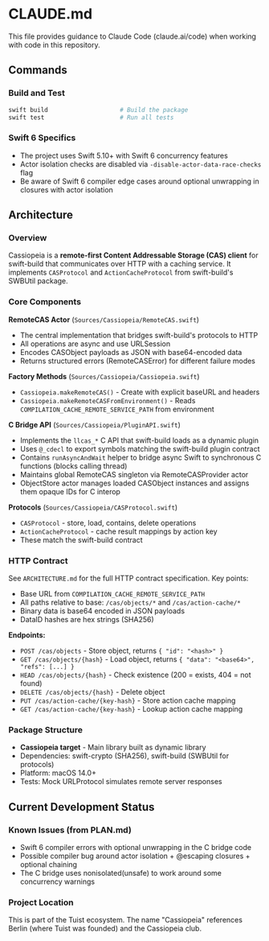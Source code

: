 # CLAUDE.md

This file provides guidance to Claude Code (claude.ai/code) when working with code in this repository.

## Commands

### Build and Test
```bash
swift build                    # Build the package
swift test                     # Run all tests
```

### Swift 6 Specifics
- The project uses Swift 5.10+ with Swift 6 concurrency features
- Actor isolation checks are disabled via `-disable-actor-data-race-checks` flag
- Be aware of Swift 6 compiler edge cases around optional unwrapping in closures with actor isolation

## Architecture

### Overview
Cassiopeia is a **remote-first Content Addressable Storage (CAS) client** for swift-build that communicates over HTTP with a caching service. It implements `CASProtocol` and `ActionCacheProtocol` from swift-build's SWBUtil package.

### Core Components

**RemoteCAS Actor** (`Sources/Cassiopeia/RemoteCAS.swift`)
- The central implementation that bridges swift-build's protocols to HTTP
- All operations are async and use URLSession
- Encodes CASObject payloads as JSON with base64-encoded data
- Returns structured errors (RemoteCASError) for different failure modes

**Factory Methods** (`Sources/Cassiopeia/Cassiopeia.swift`)
- `Cassiopeia.makeRemoteCAS()` - Create with explicit baseURL and headers
- `Cassiopeia.makeRemoteCASFromEnvironment()` - Reads `COMPILATION_CACHE_REMOTE_SERVICE_PATH` from environment

**C Bridge API** (`Sources/Cassiopeia/PluginAPI.swift`)
- Implements the `llcas_*` C API that swift-build loads as a dynamic plugin
- Uses `@_cdecl` to export symbols matching the swift-build plugin contract
- Contains `runAsyncAndWait` helper to bridge async Swift to synchronous C functions (blocks calling thread)
- Maintains global RemoteCAS singleton via RemoteCASProvider actor
- ObjectStore actor manages loaded CASObject instances and assigns them opaque IDs for C interop

**Protocols** (`Sources/Cassiopeia/CASProtocol.swift`)
- `CASProtocol` - store, load, contains, delete operations
- `ActionCacheProtocol` - cache result mappings by action key
- These match the swift-build contract

### HTTP Contract
See `ARCHITECTURE.md` for the full HTTP contract specification. Key points:
- Base URL from `COMPILATION_CACHE_REMOTE_SERVICE_PATH`
- All paths relative to base: `/cas/objects/*` and `/cas/action-cache/*`
- Binary data is base64 encoded in JSON payloads
- DataID hashes are hex strings (SHA256)

**Endpoints:**
- `POST /cas/objects` - Store object, returns `{ "id": "<hash>" }`
- `GET /cas/objects/{hash}` - Load object, returns `{ "data": "<base64>", "refs": [...] }`
- `HEAD /cas/objects/{hash}` - Check existence (200 = exists, 404 = not found)
- `DELETE /cas/objects/{hash}` - Delete object
- `PUT /cas/action-cache/{key-hash}` - Store action cache mapping
- `GET /cas/action-cache/{key-hash}` - Lookup action cache mapping

### Package Structure
- **Cassiopeia target** - Main library built as dynamic library
- Dependencies: swift-crypto (SHA256), swift-build (SWBUtil for protocols)
- Platform: macOS 14.0+
- Tests: Mock URLProtocol simulates remote server responses

## Current Development Status

### Known Issues (from PLAN.md)
- Swift 6 compiler errors with optional unwrapping in the C bridge code
- Possible compiler bug around actor isolation + @escaping closures + optional chaining
- The C bridge uses nonisolated(unsafe) to work around some concurrency warnings

### Project Location
This is part of the Tuist ecosystem. The name "Cassiopeia" references Berlin (where Tuist was founded) and the Cassiopeia club.